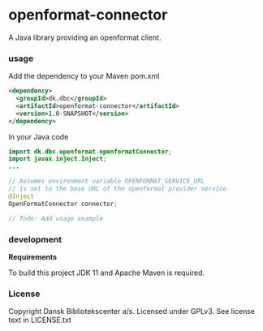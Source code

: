 openformat-connector
=============

A Java library providing an openformat client.

### usage

Add the dependency to your Maven pom.xml

```xml
<dependency>
  <groupId>dk.dbc</groupId>
  <artifactId>openformat-connector</artifactId>
  <version>1.0-SNAPSHOT</version>
</dependency>
```
 In your Java code

```java
import dk.dbc.openformat.openformatConnector;
import javax.inject.Inject;
...

// Assumes environment variable OPENFORMAT_SERVICE_URL
// is set to the base URL of the openformat provider service.
@Inject
OpenFormatConnector connector;

// Todo: Add usage example


```

### development

**Requirements**

To build this project JDK 11 and Apache Maven is required.

### License

Copyright Dansk Bibliotekscenter a/s. Licensed under GPLv3.
See license text in LICENSE.txt
